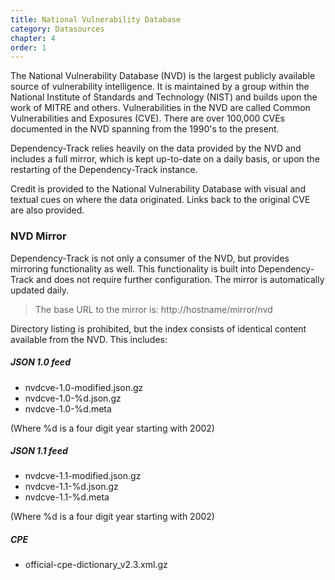 ```yaml
---
title: National Vulnerability Database
category: Datasources
chapter: 4
order: 1
---
```


The National Vulnerability Database (NVD) is the largest publicly available source of vulnerability intelligence.
It is maintained by a group within the National Institute of Standards and Technology (NIST) and builds upon the
work of MITRE and others. Vulnerabilities in the NVD are called Common Vulnerabilities and Exposures (CVE). There
are over 100,000 CVEs documented in the NVD spanning from the 1990's to the present.

Dependency-Track relies heavily on the data provided by the NVD and includes a full mirror, which is 
kept up-to-date on a daily basis, or upon the restarting of the Dependency-Track instance.

Credit is provided to the National Vulnerability Database with visual and textual cues on where the data originated.
Links back to the original CVE are also provided.

### NVD Mirror

Dependency-Track is not only a consumer of the NVD, but provides mirroring functionality as well. This functionality
is built into Dependency-Track and does not require further configuration. The mirror is automatically updated daily.

> The base URL to the mirror is: http://hostname/mirror/nvd

Directory listing is prohibited, but the index consists of identical content available from the NVD. This includes:

##### JSON 1.0 feed
* nvdcve-1.0-modified.json.gz
* nvdcve-1.0-%d.json.gz
* nvdcve-1.0-%d.meta

(Where %d is a four digit year starting with 2002)


##### JSON 1.1 feed
* nvdcve-1.1-modified.json.gz
* nvdcve-1.1-%d.json.gz
* nvdcve-1.1-%d.meta

(Where %d is a four digit year starting with 2002)


##### CPE
* official-cpe-dictionary_v2.3.xml.gz
